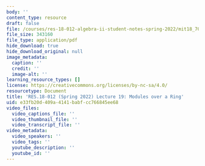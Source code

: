 ```yaml
---
body: ''
content_type: resource
draft: false
file: /courses/res-18-012-algebra-ii-student-notes-spring-2022/mit18_702s22_lect19.pdf
file_size: 343160
file_type: application/pdf
hide_download: true
hide_download_original: null
image_metadata:
  caption: ''
  credit: ''
  image-alt: ''
learning_resource_types: []
license: https://creativecommons.org/licenses/by-nc-sa/4.0/
resourcetype: Document
title: 'RES.18-012 (Spring 2022) Lecture 19: Modules over a Ring'
uid: e33fb20d-409a-4141-babf-cc766845ee68
video_files:
  video_captions_file: ''
  video_thumbnail_file: ''
  video_transcript_file: ''
video_metadata:
  video_speakers: ''
  video_tags: ''
  youtube_description: ''
  youtube_id: ''
---
```

